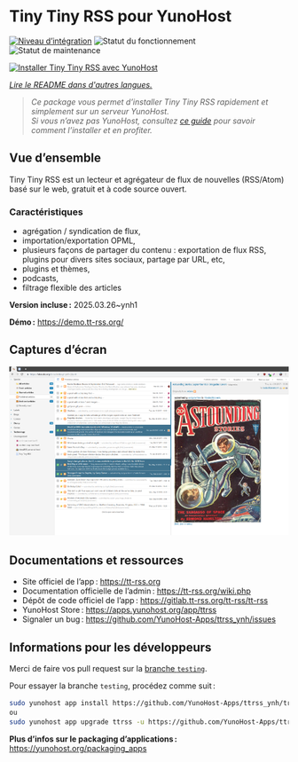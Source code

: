 <!--
Nota bene : ce README est automatiquement généré par <https://github.com/YunoHost/apps/tree/master/tools/readme_generator>
Il NE doit PAS être modifié à la main.
-->

# Tiny Tiny RSS pour YunoHost

[![Niveau d’intégration](https://apps.yunohost.org/badge/integration/ttrss)](https://ci-apps.yunohost.org/ci/apps/ttrss/)
![Statut du fonctionnement](https://apps.yunohost.org/badge/state/ttrss)
![Statut de maintenance](https://apps.yunohost.org/badge/maintained/ttrss)

[![Installer Tiny Tiny RSS avec YunoHost](https://install-app.yunohost.org/install-with-yunohost.svg)](https://install-app.yunohost.org/?app=ttrss)

*[Lire le README dans d'autres langues.](./ALL_README.md)*

> *Ce package vous permet d’installer Tiny Tiny RSS rapidement et simplement sur un serveur YunoHost.*  
> *Si vous n’avez pas YunoHost, consultez [ce guide](https://yunohost.org/install) pour savoir comment l’installer et en profiter.*

## Vue d’ensemble

Tiny Tiny RSS est un lecteur et agrégateur de flux de nouvelles (RSS/Atom) basé sur le web, gratuit et à code source ouvert.

### Caractéristiques

- agrégation / syndication de flux,
- importation/exportation OPML,
- plusieurs façons de partager du contenu : exportation de flux RSS, plugins pour divers sites sociaux, partage par URL, etc,
- plugins et thèmes,
- podcasts,
- filtrage flexible des articles


**Version incluse :** 2025.03.26~ynh1

**Démo :** <https://demo.tt-rss.org/>

## Captures d’écran

![Capture d’écran de Tiny Tiny RSS](./doc/screenshots/screenshot.png)

## Documentations et ressources

- Site officiel de l’app : <https://tt-rss.org>
- Documentation officielle de l’admin : <https://tt-rss.org/wiki.php>
- Dépôt de code officiel de l’app : <https://gitlab.tt-rss.org/tt-rss/tt-rss>
- YunoHost Store : <https://apps.yunohost.org/app/ttrss>
- Signaler un bug : <https://github.com/YunoHost-Apps/ttrss_ynh/issues>

## Informations pour les développeurs

Merci de faire vos pull request sur la [branche `testing`](https://github.com/YunoHost-Apps/ttrss_ynh/tree/testing).

Pour essayer la branche `testing`, procédez comme suit :

```bash
sudo yunohost app install https://github.com/YunoHost-Apps/ttrss_ynh/tree/testing --debug
ou
sudo yunohost app upgrade ttrss -u https://github.com/YunoHost-Apps/ttrss_ynh/tree/testing --debug
```

**Plus d’infos sur le packaging d’applications :** <https://yunohost.org/packaging_apps>
